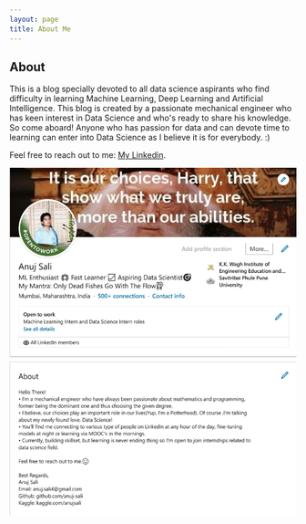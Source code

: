 ```yaml
---
layout: page
title: About Me
---
```

## About
This is a blog specially devoted to all data science aspirants who find difficulty in learning Machine Learning, Deep Learning and Artificial Intelligence. This blog is created by a passionate mechanical engineer who has keen interest in Data Science and who's ready to share his knowledge.
So come aboard! Anyone who has passion for data and can devote time to learning can enter into Data Science as I believe it is for everybody. :)

Feel free to reach out to me:
[My Linkedin](https://www.linkedin.com/in/anuj-sali/).

![Linkedin](img/Linkedin-1.jpg "Linkedin")
